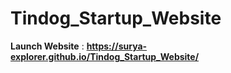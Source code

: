 # Tindog_Startup_Website
**Launch Website** : **https://surya-explorer.github.io/Tindog_Startup_Website/**
